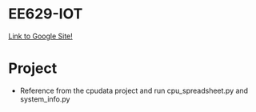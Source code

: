 # EE629-IOT

[Link to Google Site!](https://sites.google.com/view/ee-629-chai/home)

# Project
* Reference from the cpudata project and run cpu_spreadsheet.py and system_info.py
